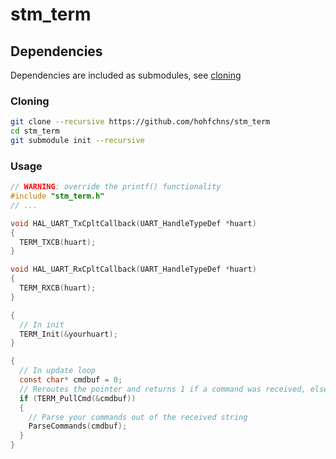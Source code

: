 # stm_term

## Dependencies

Dependencies are included as submodules, see [cloning](#cloning)

### Cloning ###

``` bash
git clone --recursive https://github.com/hohfchns/stm_term
cd stm_term
git submodule init --recursive
```

### Usage

``` c
// WARNING: override the printf() functionality
#include "stm_term.h"
// ...

void HAL_UART_TxCpltCallback(UART_HandleTypeDef *huart)
{
  TERM_TXCB(huart);
}

void HAL_UART_RxCpltCallback(UART_HandleTypeDef *huart)
{
  TERM_RXCB(huart);
}

{
  // In init
  TERM_Init(&yourhuart);
}

{
  // In update loop
  const char* cmdbuf = 0;
  // Reroutes the pointer and returns 1 if a command was received, else 0
  if (TERM_PullCmd(&cmdbuf))
  {
    // Parse your commands out of the received string
    ParseCommands(cmdbuf);
  }
}
```
